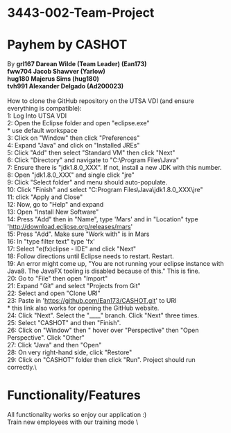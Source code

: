 # 3443-002-Team-Project
# Payhem by CASHOT
By
__grl167 Darean Wilde (Team Leader) (Ean173)__\
__fww704 Jacob Shawver (Yarlow)__\
__hug180 Majerus Sims (hug180)__\
__tvh991 Alexander Delgado (Ad200023)__\
\
How to clone the GitHub repository on the UTSA VDI (and ensure everything is compatible):\
1: Log Into UTSA VDI\
2: Open the Eclipse folder and open "eclipse.exe"\
\* use default workspace\
3: Click on "Window" then click "Preferences"\
4: Expand "Java" and click on "Installed JREs"\
5: Click "Add" then select "Standard VM" then click "Next"\
6: Click "Directory" and navigate to "C:\Program Files\Java"\
7: Ensure there is "jdk1.8.0_XXX". If not, install a new JDK with this number.\
8: Open "jdk1.8.0_XXX" and single click "jre"\
9: Click "Select folder" and menu should auto-populate.\
10: Click "Finish" and select "C:Program Files\Java\jdk1.8.0_XXX\jre"\
11: click "Apply and Close"\
12: Now, go to "Help" and expand\
13: Open "Install New Software"\
14: Press "Add" then in "Name", type 'Mars' and in "Location" type 'http://download.eclipse.org/releases/mars' \
15: Press "Add". Make sure "Work with" is in Mars\
16: In "type filter text" type 'fx'\
17: Select "e(fx)clipse - IDE" and click "Next"\
18: Follow directions until Eclipse needs to restart. Restart.\
19: An error might come up, "You are not running your eclipse instance with Java8. The JavaFX tooling is disabled because of this." This is fine.\
20: Go to "File" then open "Import"\
21: Expand "Git" and select "Projects from Git"\
22: Select and open "Clone URI"\
23: Paste in 'https://github.com/Ean173/CASHOT.git' to URI\
\* this link also works for opening the GitHub website.\
24: Click "Next". Select the "____" branch. Click "Next" three times.\
25: Select "CASHOT" and then "Finish".\
26: Click on "Window" then " hover over "Perspective" then "Open Perspective". Click "Other"\
27: Click "Java" and then "Open"\
28: On very right-hand side, click "Restore"\
29: Click on "CASHOT" folder then click "Run". Project should run correctly.\

# Functionality/Features
All functionality works so enjoy our application :)\
Train new employees with our training mode \


